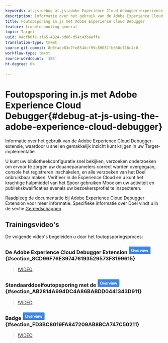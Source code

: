 ```yaml
---
keywords: at.js;debug at.js;adobe Experience Cloud debugger;experience cloud debugger;mbox trace;mbox highlight;debug;debugging
description: Informatie over het gebruik van de Adobe Experience Cloud Debugger-extensie, waardoor u snel en gemakkelijk inzicht kunt krijgen in uw Target-implementatie.
title: Foutopsporing in.js met Adobe Experience Cloud Debugger
feature: troubleshooting general
topic: Target
uuid: 04cfb0fe-1f45-4824-bd06-d54c43baaffe
translation-type: tm+mt
source-git-commit: 8d0faeb83e7fe854dcf99c89081fb656cf16c4c0
workflow-type: tm+mt
source-wordcount: '184'
ht-degree: 0%

---
```



# Foutopsporing in.js met Adobe Experience Cloud Debugger{#debug-at-js-using-the-adobe-experience-cloud-debugger}

Informatie over het gebruik van de Adobe Experience Cloud Debugger-extensie, waardoor u snel en gemakkelijk inzicht kunt krijgen in uw Target-implementatie.

U kunt uw bibliotheekconfiguratie snel bekijken, verzoeken onderzoeken om ervoor te zorgen uw douaneparameters correct worden overgegaan, console het registreren inschakelen, en alle verzoeken van het Doel onbruikbaar maken. Verifieer in de Experience Cloud en u kunt het krachtige hulpmiddel van het Spoor gebruiken Mbox om uw activiteit en publiekskwalificaties evenals uw bezoekersprofiel te inspecteren.

Raadpleeg de documentatie bij [](https://docs.adobe.com/content/help/en/debugger/using/experience-cloud-debugger.html) Adobe Experience Cloud Debugger Extension voor meer informatie. Specifieke informatie over Doel vindt u in de sectie [Gereedschappen](https://docs.adobe.com/content/help/en/debugger/using/tools.html) .

## Trainingsvideo&#39;s

De volgende video&#39;s begeleiden u door het foutopsporingsproces:

### De Adobe Experience Cloud Debugger Extension ![Overview-badge toevoegen](/help/assets/overview.png) {#section_8CD96F76E397476193529573F3199615}

>[!VIDEO](https://video.tv.adobe.com/v/23114/)

### Standaarddoelfoutopsporing met de ![overzichtsbadge Adobe Experience Cloud Debugger](/help/assets/overview.png) {#section_AB2814A994DC4A86BABDD0441343D911}

>[!VIDEO](https://video.tv.adobe.com/v/23115/)

### Badge ![Overzicht van Mbox-overtrekken](/help/assets/overview.png) {#section_FD3BC8019FA847209AB8BCA747C50211}

>[!VIDEO](https://video.tv.adobe.com/v/23113/)
